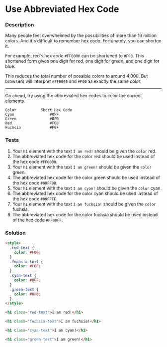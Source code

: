 # Use Abbreviated Hex Code

### Description

Many people feel overwhelmed by the possibilities of more than 16 million colors. And it's difficult to remember hex code. Fortunately, you can shorten it.

For example, red's hex code `#FF0000` can be shortened to `#F00`. This shortened form gives one digit for red, one digit for green, and one digit for blue.

This reduces the total number of possible colors to around 4,000. But browsers will interpret `#FF0000` and `#F00` as exactly the same color.

---

Go ahead, try using the abbreviated hex codes to color the correct elements.

```
Color	        Short Hex Code
Cyan	            #0FF
Green	            #0F0
Red	                #F00
Fuchsia	            #F0F
```

### Tests

1. Your `h1` element with the text `I am red!` should be given the `color` red.
2. The abbreviated hex code for the color red should be used instead of the hex code `#FF0000`.
3. Your `h1` element with the text `I am green!` should be given the `color` green.
4. The abbreviated hex code for the color green should be used instead of the hex code `#00FF00`.
5. Your `h1` element with the text `I am cyan!` should be given the `color` cyan.
6. The abbreviated hex code for the color cyan should be used instead of the hex code `#00FFFF`.
7. Your `h1` element with the text `I am fuchsia!` should be given the `color` fuchsia.
8. The abbreviated hex code for the color fuchsia should be used instead of the hex code `#FF00FF`.

### Solution

```html
<style>
  .red-text {
    color: #F00;
  }
  .fuchsia-text {
    color: #F0F;
  }
  .cyan-text {
    color: #0FF;
  }
  .green-text {
    color: #0F0;
  }
</style>

<h1 class="red-text">I am red!</h1>

<h1 class="fuchsia-text">I am fuchsia!</h1>

<h1 class="cyan-text">I am cyan!</h1>

<h1 class="green-text">I am green!</h1>
```